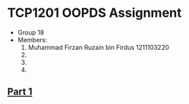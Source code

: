 # TCP1201 OOPDS Assignment
- Group 18
- Members:
  1. Muhammad Firzan Ruzain bin Firdus 1211103220
  2.
  3.
  4.
## [Part 1](https://github.com/firzanruzain/TCP1201-OOPDS-G18/blob/main/PART1.md#part-1)
